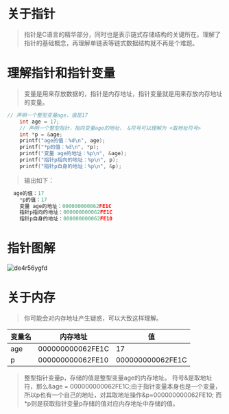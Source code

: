 # 关于指针
> 指针是C语言的精华部分，同时也是表示链式存储结构的关键所在。理解了指针的基础概念，再理解单链表等链式数据结构就不再是个难题。

# 理解指针和指针变量
> 变量是用来存放数据的，指针是内存地址，指针变量就是用来存放内存地址的变量。

```c
// 声明一个整型变量age，值是17
    int age = 17;
    // 声明一个整型指针，指向变量age的地址， &符号可以理解为 <取地址符号>
    int *p = &age;
    printf("age的值：%d\n", age);
    printf("*p的值：%d\n", *p);
    printf("变量 age的地址：%p\n", &age);
    printf("指针p指向的地址：%p\n", p);
    printf("指针p自身的地址：%p\n", &p);
```
> 输出如下：

```c
  age的值：17  
    *p的值：17  
    变量 age的地址：000000000062FE1C  
    指针p指向的地址：000000000062FE1C  
    指针p自身的地址：000000000062FE10  
```

# 指针图解
![de4r56ygfd](https://cdn.staticaly.com/gh/quinhua/pics@main/markdown/de4r56ygfd.1yx6rlue6fa8.jpg)
# 关于内存
> 你可能会对内存地址产生疑惑，可以大致这样理解。

| 变量名 | 内存地址         | 值  |
| ------ | ---------------- | --- |
| age    | 000000000062FE1C | 17  |
|  p	      |          000000000062FE10	        |  000000000062FE1C   |
> 整型指针变量p，存储的值是整型变量age的内存地址。
符号&是取地址符，那么&age = 000000000062FE1C;由于指针变量本身也是一个变量，所以p也有一个自己的地址，对其取地址操作&p=000000000062FE10;
而*p则是获取指针变量p存储的值对应内存地址中存储的值。